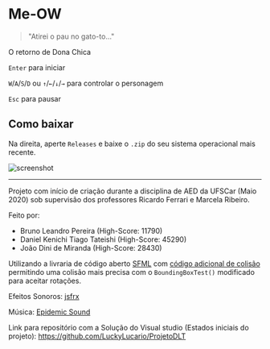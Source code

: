 # Me-OW
 > "Atirei o pau no gato-to..."
 
 O retorno de Dona Chica
 
 `Enter` para iniciar
 
 `W`/`A`/`S`/`D` ou `↑`/`←`/`↓`/`→` para controlar o personagem
 
 `Esc` para pausar
 
 ## Como baixar
 Na direita, aperte `Releases` e baixe o `.zip` do seu sistema operacional mais recente.
 
![screenshot](https://github.com/Mobuos/Me-OW/assets/12601762/1538daeb-3ad1-43da-8c35-506f13cc6b13)

---

Projeto com início de criação durante a disciplina de AED da UFSCar (Maio 2020) sob supervisão dos professores
Ricardo Ferrari e Marcela Ribeiro.

Feito por:
- Bruno Leandro Pereira (High-Score: 11790)
- Daniel Kenichi Tiago Tateishi (High-Score: 45290)
- João Dini de Miranda (High-Score: 28430)

Utilizando a livraria de código aberto [SFML](https://www.sfml-dev.org/) com [código adicional de colisão](https://github.com/SFML/SFML/wiki/Source:-Simple-Collision-Detection-for-SFML-2) permitindo uma colisão mais precisa com o `BoundingBoxTest()` modificado para aceitar rotações.

Efeitos Sonoros: [jsfrx](https://sfxr.me/)

Música: [Epidemic Sound](https://www.epidemicsound.com/track/txIXjVMyUK/)

Link para repositório com a Solução do Visual studio (Estados iniciais do projeto): https://github.com/LuckyLucario/ProjetoDLT
